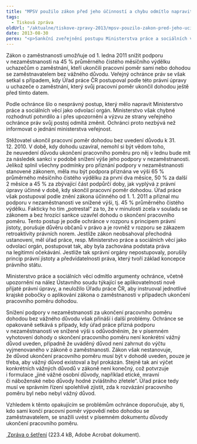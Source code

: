 ```yaml
---
title: "MPSV použilo zákon před jeho účinností a chybu odmítlo napravit"
tags:
  - Tisková zpráva
oldUrl: "/aktualne/tiskove-zpravy-2013/mpsv-pouzilo-zakon-pred-jeho-ucinnosti-a-chybu-odmitlo-napravit"
date: 2013-08-30
perex: "<p>Sankční zveřejnění postupu Ministerstva práce a sociálních věcí, které potvrdilo chybné rozhodnutí o snížení podpory v nezaměstnanosti za ukončení pracovního poměru dohodou. Svůj postoj ministerstvo odmítá změnit.</p>"
---
```


<!-- imported from the old website -->

<p>Zákon o zaměstnanosti umožňuje od 1. ledna 2011 snížit podporu v nezaměstnanosti na 45 % průměrného čistého měsíčního výdělku uchazečům o zaměstnání, kteří ukončili pracovní poměr sami nebo dohodou se zaměstnavatelem bez vážného důvodu. Veřejný ochránce práv se však setkal s případem, kdy Úřad práce ČR postupoval podle této právní úpravy u uchazeče o zaměstnání, který svůj pracovní poměr ukončil dohodou ještě před tímto datem.</p><p>Podle ochránce šlo o nesprávný postup, který mělo napravit Ministerstvo práce a sociálních věcí jako odvolací orgán. Ministerstvo však chybné rozhodnutí potvrdilo a i přes upozornění a výzvu ze strany veřejného ochránce práv svůj postoj odmítá změnit. Ochránci proto nezbývá než informovat o jednání ministerstva veřejnost.</p><p>Stěžovatel ukončil pracovní poměr dohodou bez uvedení důvodu k 31. 12. 2010. V době, kdy dohodu uzavíral, nemohl si být vědom toho, že neuvedení důvodu ukončení pracovního poměru pro něj v lednu bude mít za následek sankci v podobě snížení výše jeho podpory v nezaměstnanosti. Jelikož splnil všechny podmínky pro přiznání podpory v nezaměstnanosti stanovené zákonem, měla mu být podpora přiznána ve výši 65 % průměrného měsíčního čistého výdělku za první dva měsíce, 50 % za další 2 měsíce a 45 % za zbývající část podpůrčí doby, jak vyplývá z právní úpravy účinné v době, kdy skončil pracovní poměr dohodou. Úřad práce však postupoval podle znění zákona účinného od 1. 1. 2011 a přiznal mu podporu v nezaměstnanosti ve snížené výši, tj. 45 % průměrného čistého výdělku. Fakticky ho tím „potrestal“ za to, že v minulosti zcela v souladu se zákonem a bez hrozící sankce uzavřel dohodu o skončení pracovního poměru. Tento postup je podle ochránce v rozporu s principem právní jistoty, porušuje důvěru občanů v právo a je rovněž v rozporu se zákazem retroaktivity právních norem. Jestliže zákon neobsahoval přechodná ustanovení, měl úřad práce, resp. Ministerstvo práce a sociálních věcí jako odvolací orgán, postupovat tak, aby byla zachována podstata práva na legitimní očekávání. Jestliže tak správní orgány nepostupovaly, porušily princip právní jistoty a předvídatelnosti práva, který tvoří základ koncepce právního státu.</p><p>Ministerstvo práce a sociálních věcí odmítlo argumenty ochránce, včetně upozornění na nález Ústavního soudu týkající se aplikovatelnosti nově přijaté právní úpravy, a neuložilo Úřadu práce ČR, aby instruoval jednotlivé krajské pobočky o aplikování zákona o zaměstnanosti v případech ukončení pracovního poměru dohodou.</p><p>Snížení podpory v nezaměstnanosti za ukončení pracovního poměru dohodou bez vážného důvodu však přináší i další problémy. Ochránce se opakovaně setkává s případy, kdy úřad práce přizná podporu v nezaměstnanosti ve snížené výši s odůvodněním, že v písemném vyhotovení dohody o skončení pracovního poměru není konkrétní vážný důvod uveden, případně že uváděný důvod není zahrnut do výčtu vyjmenovaného v zákoně o zaměstnanosti. Zákon však nestanovuje, že důvod ukončení pracovního poměru musí být v dohodě uveden, pouze je třeba, aby vážný důvod existoval a byl prokázán. Stejně tak ani výčet konkrétních vážných důvodů v zákoně není konečný, což potvrzuje i formulace „jiné vážné osobní důvody, například etické, mravní či náboženské nebo důvody hodné zvláštního zřetele“. Úřad práce tedy musí ve správním řízení spolehlivě zjistit, zda k rozvázání pracovního poměru byl nebo nebyl vážný důvod.</p><p>Vzhledem k těmto opakujícím se problémům ochránce doporučuje, aby ti, kdo sami končí pracovní poměr výpovědí nebo dohodou se zaměstnavatelem, se snažili uvést v písemném dokumentu důvody ukončení pracovního poměru.</p><p><a title="Otevření do nového okna" href="/uploads-import/STANOVISKA/prace_a_zamestnanost/Urad_prace/4416-2011-PS-ZZ.pdf" target="_blank"> Zpráva o šetření</a> (223.4 kB, Adobe Acrobat dokument).</p>
